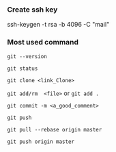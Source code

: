 ### Create ssh key 

ssh-keygen -t rsa -b 4096 -C "mail"

### Most used command 

`git --version`

`git status`

`git clone <link_Clone>`

`git add/rm  <file>` or `git add .`

`git commit -m <a_good_comment>`

`git push`

`git pull --rebase origin master`

`git push origin master`
